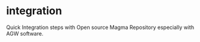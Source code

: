 # integration
Quick Integration steps with Open source Magma Repository especially with AGW software.
